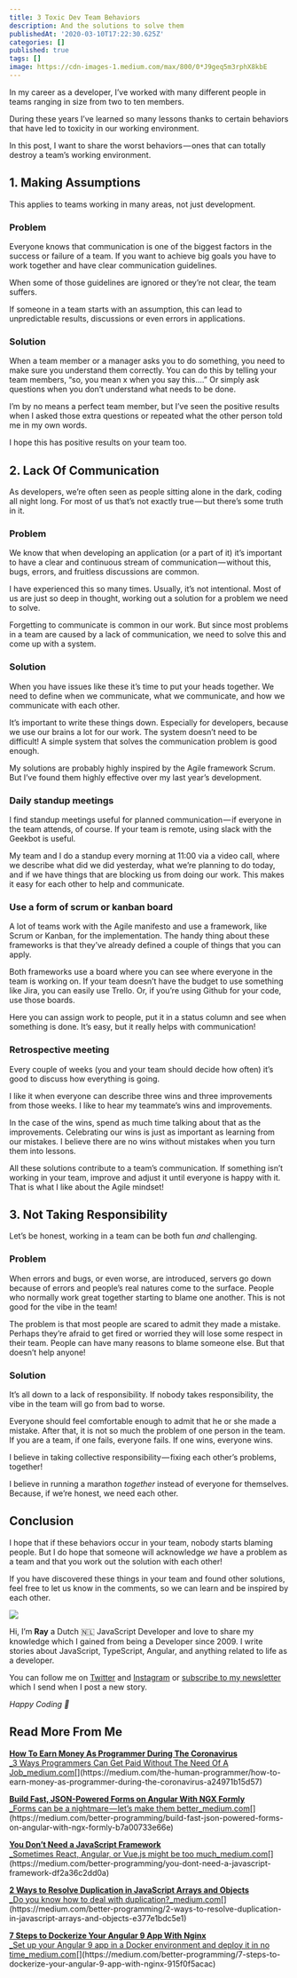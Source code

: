 ```yaml
---
title: 3 Toxic Dev Team Behaviors
description: And the solutions to solve them
publishedAt: '2020-03-10T17:22:30.625Z'
categories: []
published: true
tags: []
image: https://cdn-images-1.medium.com/max/800/0*J9geq5m3rphX8kbE
---
```


In my career as a developer, I’ve worked with many different people in teams ranging in size from two to ten members.

During these years I’ve learned so many lessons thanks to certain behaviors that have led to toxicity in our working environment.

In this post, I want to share the worst behaviors — ones that can totally destroy a team’s working environment.

## **1\. Making Assumptions**

This applies to teams working in many areas, not just development.

### **Problem**

Everyone knows that communication is one of the biggest factors in the success or failure of a team. If you want to achieve big goals you have to work together and have clear communication guidelines.

When some of those guidelines are ignored or they’re not clear, the team suffers.

If someone in a team starts with an assumption, this can lead to unpredictable results, discussions or even errors in applications.

### **Solution**

When a team member or a manager asks you to do something, you need to make sure you understand them correctly. You can do this by telling your team members, “so, you mean x when you say this….” Or simply ask questions when you don’t understand what needs to be done.

I’m by no means a perfect team member, but I’ve seen the positive results when I asked those extra questions or repeated what the other person told me in my own words.

I hope this has positive results on your team too.

## **2\. Lack Of Communication**

As developers, we’re often seen as people sitting alone in the dark, coding all night long. For most of us that’s not exactly true — but there’s some truth in it.

### **Problem**

We know that when developing an application (or a part of it) it’s important to have a clear and continuous stream of communication — without this, bugs, errors, and fruitless discussions are common.

I have experienced this so many times. Usually, it’s not intentional. Most of us are just so deep in thought, working out a solution for a problem we need to solve.

Forgetting to communicate is common in our work. But since most problems in a team are caused by a lack of communication, we need to solve this and come up with a system.

### **Solution**

When you have issues like these it’s time to put your heads together. We need to define when we communicate, what we communicate, and how we communicate with each other.

It’s important to write these things down. Especially for developers, because we use our brains a lot for our work. The system doesn’t need to be difficult! A simple system that solves the communication problem is good enough.

My solutions are probably highly inspired by the Agile framework Scrum. But I’ve found them highly effective over my last year’s development.

### **Daily standup meetings**

I find standup meetings useful for planned communication — if everyone in the team attends, of course. If your team is remote, using slack with the Geekbot is useful.

My team and I do a standup every morning at 11:00 via a video call, where we describe what did we did yesterday, what we’re planning to do today, and if we have things that are blocking us from doing our work. This makes it easy for each other to help and communicate.

### **Use a form of scrum or kanban board**

A lot of teams work with the Agile manifesto and use a framework, like Scrum or Kanban, for the implementation. The handy thing about these frameworks is that they’ve already defined a couple of things that you can apply.

Both frameworks use a board where you can see where everyone in the team is working on. If your team doesn’t have the budget to use something like Jira, you can easily use Trello. Or, if you’re using Github for your code, use those boards.

Here you can assign work to people, put it in a status column and see when something is done. It’s easy, but it really helps with communication!

### **Retrospective meeting**

Every couple of weeks (you and your team should decide how often) it’s good to discuss how everything is going.

I like it when everyone can describe three wins and three improvements from those weeks. I like to hear my teammate’s wins and improvements.

In the case of the wins, spend as much time talking about that as the improvements. Celebrating our wins is just as important as learning from our mistakes. I believe there are no wins without mistakes when you turn them into lessons.

All these solutions contribute to a team’s communication. If something isn’t working in your team, improve and adjust it until everyone is happy with it. That is what I like about the Agile mindset!

## **3\. Not Taking Responsibility**

Let’s be honest, working in a team can be both fun _and_ challenging.

### **Problem**

When errors and bugs, or even worse, are introduced, servers go down because of errors and people’s real natures come to the surface. People who normally work great together starting to blame one another. This is not good for the vibe in the team!

The problem is that most people are scared to admit they made a mistake. Perhaps they’re afraid to get fired or worried they will lose some respect in their team. People can have many reasons to blame someone else. But that doesn’t help anyone!

### **Solution**

It’s all down to a lack of responsibility. If nobody takes responsibility, the vibe in the team will go from bad to worse.

Everyone should feel comfortable enough to admit that he or she made a mistake. After that, it is not so much the problem of one person in the team. If you are a team, if one fails, everyone fails. If one wins, everyone wins.

I believe in taking collective responsibility — fixing each other’s problems, together!

I believe in running a marathon _together_ instead of everyone for themselves. Because, if we’re honest, we need each other.

## **Conclusion**

I hope that if these behaviors occur in your team, nobody starts blaming people. But I do hope that someone will acknowledge _we_ have a problem as a team and that you work out the solution with each other!

If you have discovered these things in your team and found other solutions, feel free to let us know in the comments, so we can learn and be inspired by each other.

![](https://cdn-images-1.medium.com/max/800/1*0fLVc6GjamTuPR79Cqce4Q.png)

Hi, I’m **Ray** a Dutch 🇳🇱 JavaScript Developer and love to share my knowledge which I gained from being a Developer since 2009. I write stories about JavaScript, TypeScript, Angular, and anything related to life as a developer.

You can follow me on [Twitter](https://twitter.com/devbyrayray) and [Instagram](https://www.instagram.com/devbyrayray/) or [subscribe to my newsletter](https://buttondown.email/devbyrayray) which I send when I post a new story.

_Happy Coding 🚀_

## Read More From Me

[**How To Earn Money As Programmer During The Coronavirus**  
_3 Ways Programmers Can Get Paid Without The Need Of A Job_medium.com](https://medium.com/the-human-programmer/how-to-earn-money-as-programmer-during-the-coronavirus-a24971b15d57 "https://medium.com/the-human-programmer/how-to-earn-money-as-programmer-during-the-coronavirus-a24971b15d57")[](https://medium.com/the-human-programmer/how-to-earn-money-as-programmer-during-the-coronavirus-a24971b15d57)

[**Build Fast, JSON-Powered Forms on Angular With NGX Formly**  
_Forms can be a nightmare — let’s make them better_medium.com](https://medium.com/better-programming/build-fast-json-powered-forms-on-angular-with-ngx-formly-b7a00733e66e "https://medium.com/better-programming/build-fast-json-powered-forms-on-angular-with-ngx-formly-b7a00733e66e")[](https://medium.com/better-programming/build-fast-json-powered-forms-on-angular-with-ngx-formly-b7a00733e66e)

[**You Don’t Need a JavaScript Framework**  
_Sometimes React, Angular, or Vue.js might be too much_medium.com](https://medium.com/better-programming/you-dont-need-a-javascript-framework-df2a36c2dd0a "https://medium.com/better-programming/you-dont-need-a-javascript-framework-df2a36c2dd0a")[](https://medium.com/better-programming/you-dont-need-a-javascript-framework-df2a36c2dd0a)

[**2 Ways to Resolve Duplication in JavaScript Arrays and Objects**  
_Do you know how to deal with duplication?_medium.com](https://medium.com/better-programming/2-ways-to-resolve-duplication-in-javascript-arrays-and-objects-e377e1bdc5e1 "https://medium.com/better-programming/2-ways-to-resolve-duplication-in-javascript-arrays-and-objects-e377e1bdc5e1")[](https://medium.com/better-programming/2-ways-to-resolve-duplication-in-javascript-arrays-and-objects-e377e1bdc5e1)

[**7 Steps to Dockerize Your Angular 9 App With Nginx**  
_Set up your Angular 9 app in a Docker environment and deploy it in no time_medium.com](https://medium.com/better-programming/7-steps-to-dockerize-your-angular-9-app-with-nginx-915f0f5acac "https://medium.com/better-programming/7-steps-to-dockerize-your-angular-9-app-with-nginx-915f0f5acac")[](https://medium.com/better-programming/7-steps-to-dockerize-your-angular-9-app-with-nginx-915f0f5acac)